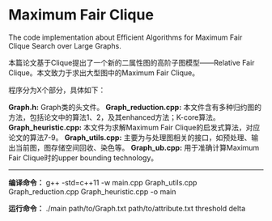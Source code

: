 # Maximum Fair Clique
The code implementation about Efficient Algorithms for Maximum Fair Clique Search over Large Graphs.

本篇论文基于Clique提出了一个新的二属性图的高阶子图模型——Relative Fair Clique。本文致力于求出大型图中的Maximum Fair Clique。

程序分为X个部分，具体如下：

**Graph.h:** Graph类的头文件。
**Graph_reduction.cpp:** 本文件含有多种归约图的方法，包括论文中的算法1、2，及其enhanced方法；K-core算法。
**Graph_heuristic.cpp:** 本文件为求解Maximum Fair Clique的启发式算法，对应论文的算法7-9。
**Graph_utils.cpp:** 主要为与处理图相关的接口，如预处理、输出当前图，图存储空间回收、染色等。
**Graph_ub.cpp:** 用于准确计算Maximum Fair Clique时的upper bounding technology。

****

**编译命令：** g++ -std=c++11 -w main.cpp Graph_utils.cpp Graph_reduction.cpp Graph_heuristic.cpp -o main

**运行命令：** ./main path/to/Graph.txt path/to/attribute.txt threshold delta

